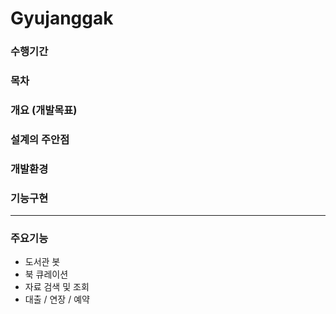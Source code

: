 # Gyujanggak
### 수행기간
### 목차
### 개요 (개발목표)
### 설계의 주안점
### 개발환경
### 기능구현
---
### 주요기능
- 도서관 봇
- 북 큐레이션
- 자료 검색 및 조회
- 대출 / 연장 / 예약 





